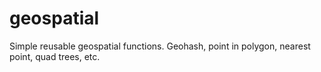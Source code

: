 # geospatial
Simple reusable geospatial functions. Geohash, point in polygon, nearest point, quad trees, etc.
